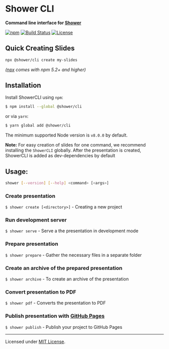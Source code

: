 # Shower CLI

**Command line interface for [Shower](http://shwr.me/)**

[![npm](https://img.shields.io/npm/v/@shower/cli.svg)](https://www.npmjs.com/package/@shower/cli)
[![Build Status](https://travis-ci.org/shower/cli.svg?branch=master)](https://travis-ci.org/shower/cli)
[![License](https://img.shields.io/badge/license-MIT-green.svg)](https://github.com/shower/cli/blob/master/LICENSE.md)

## Quick Creating Slides

```sh
npx @shower/cli create my-slides
```

*([npx](https://medium.com/@maybekatz/introducing-npx-an-npm-package-runner-55f7d4bd282b) comes with npm 5.2+ and higher)*

## Installation

Install ShowerCLI using `npm`:
```bash
$ npm install --global @shower/cli
```

or via `yarn`:
```bash
$ yarn global add @shower/cli
```

The minimum supported Node version is `v8.0.0` by default.

**Note:** For easy creation of slides for one command,
          we recommend installing the `ShowerCLI` globally.
          After the presentation is created, ShowerCLI
          is added as dev-dependencies by default

## Usage:

```bash
shower [--version] [--help] <command> [<args>]
```

### Create presentation

`$ shower create [<directory>]` - Creating a new project

### Run development server

`$ shower serve` - Serve a the presentation in development mode

### Prepare presentation

`$ shower prepare` - Gather the necessary files in a separate folder

### Create an archive of the prepared presentation

`$ shower archive` - To create an archive of the presentation

### Convert presentation to PDF

`$ shower pdf` - Converts the presentation to PDF

### Publish presentation with [GitHub Pages](https://pages.github.com/)

`$ shower publish` - Publish your project to GitHub Pages

---
Licensed under [MIT License](LICENSE.md).
